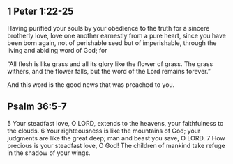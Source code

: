 ## 1 Peter 1:22-25

Having purified your souls by your obedience to the truth for a sincere brotherly love, love one another earnestly from a pure heart, since you have been born again, not of perishable seed but of imperishable, through the living and abiding word of God; for

“All flesh is like grass
    and all its glory like the flower of grass.
The grass withers,
    and the flower falls,
but the word of the Lord remains forever.”

And this word is the good news that was preached to you.

## Psalm 36:5-7

5 Your steadfast love, O LORD, extends to the heavens, your faithfulness to the clouds. 
6 Your righteousness is like the mountains of God; your judgments are like the great deep; man and beast you save, O LORD. 
7 How precious is your steadfast love, O God! The children of mankind take refuge in the shadow of your wings.